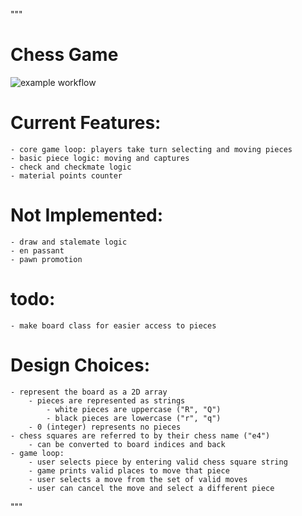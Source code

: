 
"""
# Chess Game
![example workflow](https://github.com/SorenKyhl/chess/actions/workflows/python-app.yml/badge.svg)

# Current Features:
    - core game loop: players take turn selecting and moving pieces
    - basic piece logic: moving and captures
    - check and checkmate logic
	- material points counter

# Not Implemented:
    - draw and stalemate logic
    - en passant
    - pawn promotion

# todo:
    - make board class for easier access to pieces

# Design Choices:
    - represent the board as a 2D array
        - pieces are represented as strings
            - white pieces are uppercase ("R", "Q")
            - black pieces are lowercase ("r", "q")
        - 0 (integer) represents no pieces
    - chess squares are referred to by their chess name ("e4")
        - can be converted to board indices and back
    - game loop:
        - user selects piece by entering valid chess square string
        - game prints valid places to move that piece
        - user selects a move from the set of valid moves
        - user can cancel the move and select a different piece
"""
